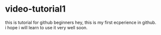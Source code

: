 # video-tutorial1
this is tutorial for github beginners
hey, this is my first ecperience in github. i hope i will learn to use it very well soon.
